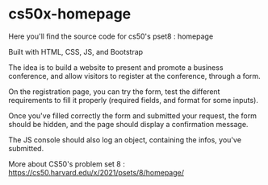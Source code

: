 # cs50x-homepage

Here you'll find the source code for cs50's pset8 : homepage

Built with HTML, CSS, JS, and Bootstrap

The idea is to build a website to present and promote a business conference, and allow visitors to register at the conference, through a form.

On the registration page, you can try the form, test the different requirements to fill it properly (required fields, and format for some inputs). 

Once you've filled correctly the form and submitted your request, the form should be hidden, and the page should display a confirmation message. 

The JS console should also log an object, containing the infos, you've submitted. 

More about CS50's problem set 8 : https://cs50.harvard.edu/x/2021/psets/8/homepage/
